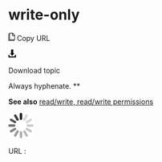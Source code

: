 # write-only

![Copy URL](media/write-only/Copy.png)
Copy URL

![Download](media/write-only/Download.png)

Download topic

Always hyphenate. **

**See also** [read/write, read/write permissions](https://worldready.cloudapp.net/Styleguide/Read?id=2700&topicid=35663)

![In progress](media/write-only/activity-large.gif)

URL :
